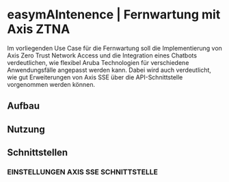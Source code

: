 # easymAIntenence | Fernwartung mit Axis ZTNA

Im vorliegenden Use Case für die Fernwartung soll die Implementierung von Axis Zero Trust Network Access und die Integration eines Chatbots verdeutlichen, wie flexibel Aruba Technologien für verschiedene Anwendungsfälle angepasst werden kann. Dabei wird auch verdeutlicht, wie gut Erweiterungen von Axis SSE über die API-Schnittstelle vorgenommen werden können.

## Aufbau

## Nutzung

## Schnittstellen
### EINSTELLUNGEN AXIS SSE SCHNITTSTELLE
